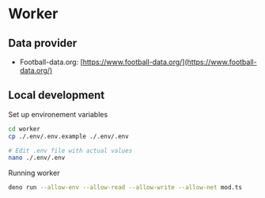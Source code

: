 # Worker

## Data provider

- Football-data.org:
  [https://www.football-data.org/](https://www.football-data.org/)

## Local development

Set up environement variables

```sh
cd worker
cp ./.env/.env.example ./.env/.env

# Edit .env file with actual values
nano ./.env/.env
```

Running worker

```sh
deno run --allow-env --allow-read --allow-write --allow-net mod.ts
```
